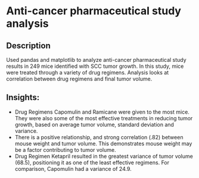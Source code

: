 # Anti-cancer pharmaceutical study analysis

## Description
Used pandas and matplotlib to analyze anti-cancer pharmaceutical study results in 249 mice identified with SCC tumor growth. In this study, mice were treated through a variety of drug regimens. Analysis looks at correlation between drug regimens and final tumor volume.

## Insights:
- Drug Regimens Capomulin and Ramicane were given to the most mice. They were also some of the most effective treatments in reducing tumor growth, based on average tumor volume, standard deviation and variance.
- There is a positive relationship, and strong correlation (.82) between mouse weight and tumor volume. This demonstrates mouse weight may be a factor contributing to tumor volume.
- Drug Regimen Ketapril resulted in the greatest variance of tumor volume (68.5), positioning it as one of the least effective regimens. For comparison, Capomulin had a variance of 24.9.

